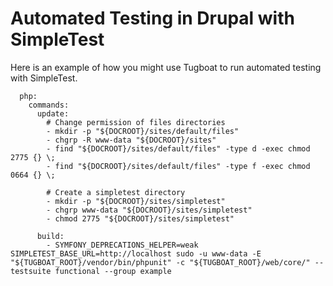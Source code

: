 # Automated Testing in Drupal with SimpleTest

Here is an example of how you might use Tugboat to run automated testing with
SimpleTest.

```services:
  php:
    commands:
      update:
        # Change permission of files directories
        - mkdir -p "${DOCROOT}/sites/default/files"
        - chgrp -R www-data "${DOCROOT}/sites"
        - find "${DOCROOT}/sites/default/files" -type d -exec chmod 2775 {} \;
        - find "${DOCROOT}/sites/default/files" -type f -exec chmod 0664 {} \;

        # Create a simpletest directory
        - mkdir -p "${DOCROOT}/sites/simpletest"
        - chgrp www-data "${DOCROOT}/sites/simpletest"
        - chmod 2775 "${DOCROOT}/sites/simpletest"

      build:
        - SYMFONY_DEPRECATIONS_HELPER=weak SIMPLETEST_BASE_URL=http://localhost sudo -u www-data -E "${TUGBOAT_ROOT}/vendor/bin/phpunit" -c "${TUGBOAT_ROOT}/web/core/" --testsuite functional --group example
```
